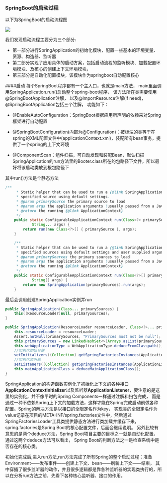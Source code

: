 ### SpringBoot的启动过程

以下为SpringBoot的启动流程图

![](../spring/img/SpringBoot启动流程图.png)

我们发现启动流程主要分为三个部分:
- 第一部分进行SpringApplication的初始化模块，配置一些基本的环境变量、资源、构造器、监听器
- 第二部分实现了应用具体的启动方案，包括启动流程的监听模块、加载配置环境模块、及核心的创建上下文环境模块，
- 第三部分是自动化配置模块，该模块作为springboot自动配置核心

####启动
每个SpringBoot程序都有一个主入口，也就是main方法，
main里面调用SpringApplication.run()启动整个spring-boot程序，
该方法所在类需要使用@SpringBootApplication注解，
以及@ImportResource注解(if need)，@SpringBootApplication包括三个注解，
功能如下：
- @EnableAutoConfiguration：SpringBoot根据应用所声明的依赖来对Spring框架进行自动配置

- @SpringBootConfiguration(内部为@Configuration)：被标注的类等于在spring的XML配置文件中(applicationContext.xml)，装配所有bean事务，提供了一个spring的上下文环境

- @ComponentScan：组件扫描，可自动发现和装配Bean，默认扫描SpringApplication的run方法里的Booter.class所在的包路径下文件，所以最好将该启动类放到根包路径下

其中run()方法是个静态方法
                
```java
/**
	 * Static helper that can be used to run a {@link SpringApplication} from the
	 * specified source using default settings.
	 * @param primarySource the primary source to load
	 * @param args the application arguments (usually passed from a Java main method)
	 * @return the running {@link ApplicationContext}
	 */
	public static ConfigurableApplicationContext run(Class<?> primarySource,
			String... args) {
		return run(new Class<?>[] { primarySource }, args);
	}

	/**
	 * Static helper that can be used to run a {@link SpringApplication} from the
	 * specified sources using default settings and user supplied arguments.
	 * @param primarySources the primary sources to load
	 * @param args the application arguments (usually passed from a Java main method)
	 * @return the running {@link ApplicationContext}
	 */
	public static ConfigurableApplicationContext run(Class<?>[] primarySources,
			String[] args) {
		return new SpringApplication(primarySources).run(args);
	}
```
最后会调用创建SpringApplication实例并run
```java
public SpringApplication(Class... primarySources) {
    this((ResourceLoader)null, primarySources);
}

public SpringApplication(ResourceLoader resourceLoader, Class<?>... primarySources) {
    this.resourceLoader = resourceLoader;
    Assert.notNull(primarySources, "PrimarySources must not be null");
    this.primarySources = new LinkedHashSet<>(Arrays.asList(primarySources));
    this.webApplicationType = WebApplicationType.deduceFromClasspath();
    //实例化初始容器
    setInitializers((Collection) getSpringFactoriesInstances(ApplicationContextInitializer.class));
    //实例化监听器
    setListeners((Collection) getSpringFactoriesInstances(ApplicationListener.class));
    this.mainApplicationClass = deduceMainApplicationClass();
}
```
SpringApplication的构造函数实例化了初始化上下文的各种接口
**ApplicationContextInitializer**以及监听器**ApplicationListener**，要注意的是这里的实例化，并不像平时的Spring Components一样通过注解和扫包完成，
而是通过一种不依赖Spring上下文的加载方法，这样才能在Spring完成启动前做各种配置。Spring的解决方法是以接口的全限定名作为key，
实现类的全限定名作为value记录在项目的META-INF/spring.factories文件中，然后通过SpringFactoriesLoader工具类提供静态方法进行类加载并缓存下来，
spring.factories是Spring Boot的核心配置文件，后面会继续说明。
另外比较有意思的是两个deduce方法，Spring Boot项目主要的目标之一就是自动化配置，通过这两个deduce方法可以看出，
Spring Boot的判断方法之一是检查系统中是否存在的核心类。

初始化完成后,进入run方法,run方法完成了所有Spring的整个启动过程：准备Environment——发布事件——创建上下文、bean——刷新上下文——结束，
其中穿插了很多监听器的动作，并且很多逻辑都是靠各种监听器的实现类执行的，所以在分析run方法之前，先看下各种核心监听器、接口的作用。


